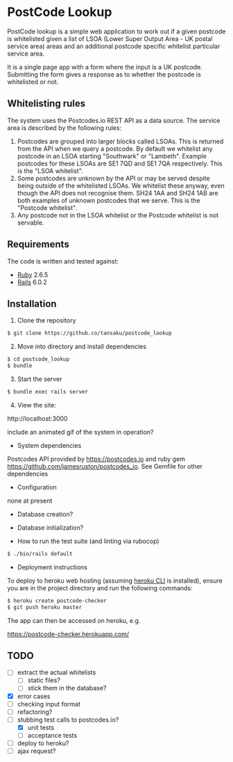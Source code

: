 # PostCode Lookup

PostCode lookup is a simple web application to work out if a given postcode is whitelisted given a list of LSOA (Lower Super Output Area - UK postal service area) areas and an additional postcode specific whitelist particular service area.

It is a single page app with a form where the input is a UK postcode. Submitting the form gives a response as to whether the postcode is whitelisted or not.

## Whitelisting rules

The system uses the Postcodes.io REST API as a data source. The service area is described by the following rules:

1. Postcodes are grouped into larger blocks called LSOAs. This is returned from the API when we query a postcode. By default we whitelist any postcode in an LSOA starting "Southwark" or "Lambeth". Example postcodes for these LSOAs are SE1 7QD and SE1 7QA respectively.  This is the "LSOA whitelist".
2. Some postcodes are unknown by the API or may be served despite being outside of the whitelisted LSOAs. We whitelist these anyway, even though the API does not recognise them. SH24 1AA and SH24 1AB are both examples of unknown postcodes that we serve.  This is the "Postcode whitelist".
3. Any postcode not in the LSOA whitelist or the Postcode whitelist is not servable.

## Requirements

The code is written and tested against:

* [Ruby](https://www.ruby-lang.org/) 2.6.5
* [Rails](https://rubyonrails.org/) 6.0.2

## Installation

1. Clone the repository

```sh
$ git clone https://github.co/tansaku/postcode_lookup
```

2. Move into directory and install dependencies

```sh
$ cd postcode_lookup
$ bundle
```

3. Start the server

```sh
$ bundle exec rails server
```

4. View the site:

http://localhost:3000

include an animated gif of the system in operation?



* System dependencies

Postcodes API provided by https://postcodes.io and ruby gem https://github.com/jamesruston/postcodes_io.  See Gemfile for other dependencies

* Configuration

none at present

* Database creation?

* Database initialization?

* How to run the test suite (and linting via rubocop)

```sh
$ ./bin/rails default
```

* Deployment instructions

To deploy to heroku web hosting (assuming [heroku CLI](https://devcenter.heroku.com/articles/heroku-cli) is installed), ensure you are in the project directory and run the following commands:

```sh
$ heroku create postcode-checker
$ git push heroku master
```

The app can then be accessed on heroku, e.g. 

https://postcode-checker.herokuapp.com/

## TODO

* [ ] extract the actual whitelists
  - [ ] static files?
  - [ ] stick them in the database?
* [x] error cases
* [ ] checking input format
* [ ] refactoring?
* [ ] stubbing test calls to postcodes.io? 
  - [x] unit tests
  - [ ] acceptance tests
* [ ] deploy to heroku?
* [ ] ajax request?

